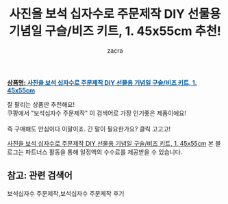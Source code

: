 ﻿---
layout: post
title:  "사진을 보석 십자수로 주문제작 DIY 선물용 기념일 구슬/비즈 키트, 1. 45x55cm 추천!"
author: zacra
categories: [ 아이템 ]
tags: [보석십자수 주문제작,보석십자수 주문제작 후기]
image: https://static.coupangcdn.com/image/vendor_inventory/2dcc/f430134adf0e3b3b2ee992ac94c2fdf62b4cbfba3a4c46994bcaf2b5e398.jpg 
description: "쿠팡에서 보석십자수 주문제작 관련 상품으로 가장 잘팔리는 제품 중 하나라는 사실!!."
rating: 4.5
---

<a href="https://link.coupang.com/re/AFFSDP?lptag=AF8407795&pageKey=1366998288&itemId=2399175618&vendorItemId=70394172581&traceid=V0-153-6df0326b10e14fb1"><b>상품명: <font color='#01579B'>사진을 보석 십자수로 주문제작 DIY 선물용 기념일 구슬/비즈 키트, 1. 45x55cm</font></b></a>

잘 팔리는 상품만 추천해요!<br/>
쿠팡에서 "보석십자수 주문제작" 이 검색어로 가장 인기좋은 제품이에요!<br/><br/>
즉 구매해도 안심이다 이말이죠. 긴 말이 필요한가요? 클릭 고고고! <br/>



<a href="https://link.coupang.com/re/AFFSDP?lptag=AF8407795&pageKey=1366998288&itemId=2399175618&vendorItemId=70394172581&traceid=V0-153-6df0326b10e14fb1">사진을 보석 십자수로 주문제작 DIY 선물용 기념일 구슬/비즈 키트, 1. 45x55cm</a>
본 블로그는 파트너스 활동을 통해 일정액의 수수료를 제공받을 수 있습니다.

## 참고: 관련 검색어    
보석십자수 주문제작,보석십자수 주문제작 후기